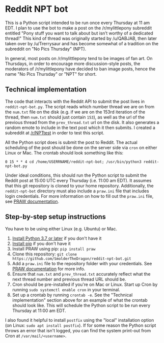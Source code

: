 # Reddit NPT bot

This is a Python script intended to be run once every Thursday at 11 am EDT. I plan to use the bot to make a post on the /r/mylittlepony subreddit entitled "Pony stuff you want to talk about but isn’t worthy of a dedicated thread!" This kind of thread was originally started by /u/QABJAB, then later taken over by /u/Trerrysaur and has become somewhat of a tradition on the subreddit on "No Pics Thursday" (NPT).

In general, most posts on /r/mylittlepony tend to be images of fan art. On Thursdays, in order to encourage more discussion-style posts, the moderators of /r/mylittlepony have decided to ban image posts, hence the name "No Pics Thursday" or "NPT" for short.

## Technical implementation

The code that interacts with the Reddit API to submit the post lives in `reddit-npt-bot.py`. The script reads which number thread we are on from the `num.txt` file on the disk (e.g. if we are on the 153rd iteration of the thread, then `num.txt` should just contain `153`), as well as the url of the previous thread from the `prev_thread.txt` url on the disk. It also generates a random emote to include in the text post which it then submits. I created a subreddit at [/r/NPTtest](https://www.reddit.com/r/NPTtest/) in order to test this script.

All the Python script does is submit the post to Reddit. The actual scheduling of the post should be done on the server side via `cron` on either Linux or Mac. The crontab should look something like this:

```
0 15 * * 4 cd /home/USERRNAME/reddit-npt-bot; /usr/bin/python3 reddit-npt-bot.py
```

Under ideal conditions, this should run the Python script to submit the Reddit post at 15:00 UTC every Thursday (i.e. 11:00 am EDT). It assumes that this git repository is cloned to your home repository. Additionally, the `reddit-npt-bot` directory must also include a `praw.ini` file that includes login credentials. For more information on how to fill out the `praw.ini` file, see [PRAW documentation](https://praw.readthedocs.io/en/latest/getting_started/configuration/prawini.html).

## Step-by-step setup instructions

You have to be using either Linux (e.g. Ubuntu) or Mac.

1. [Install Python 3.7 or later](https://www.python.org/downloads/) if you don't have it
2. [Install pip](https://pip.pypa.io/en/stable/installing/) if you don't have it
3. Install PRAW using pip: `pip install praw`
4. Clone this repository: `git clone https://github.com/SmolderTheDragon/reddit-npt-bot.git`
5. Add a `praw.ini` file to the repository folder with your credentials. See [PRAW documentation](https://praw.readthedocs.io/en/latest/getting_started/configuration/prawini.html) for more info.
6. Ensure that `num.txt` and `prev_thread.txt` accurately reflect what the next thread number and previous thread URL should be.
7. Cron should be pre-installed if you're on Mac or Linux. Start up Cron by running `sudo systemctl enable cron` in your terminal.
8. Set up a crontab by running `crontab -e`. See the "Technical implementation" section above for an example of what the crontab should look like. This will schedule the Python script to be run every Thursday at 11:00 am EDT.

I also found it helpful to install `postfix` using the "local" installation option (on Linux: `sudo apt install postfix`). If for some reason the Python script throws an error that isn't logged, you can find the system print-out from Cron at `/var/mail/<username>`.